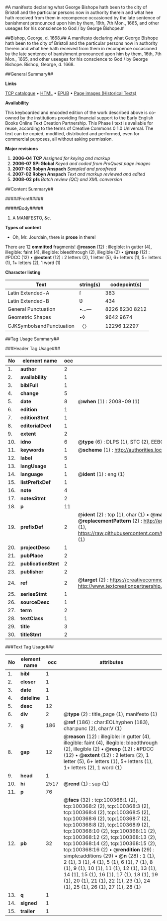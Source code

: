 #A manifesto declaring what George Bishope hath been to the city of Bristoll and the particular persons now in authority therein and what hee hath received from them in recompence occasioned by the late sentence of banishment pronounced upon him by them, 16th, 7th Mon., 1665, and other useages for his conscience to God / by George Bishope.#

##Bishop, George, d. 1668.##
A manifesto declaring what George Bishope hath been to the city of Bristoll and the particular persons now in authority therein and what hee hath received from them in recompence occasioned by the late sentence of banishment pronounced upon him by them, 16th, 7th Mon., 1665, and other useages for his conscience to God / by George Bishope.
Bishop, George, d. 1668.

##General Summary##

**Links**

[TCP catalogue](http://www.ota.ox.ac.uk/tcp/)  • 
[HTML](http://tei.it.ox.ac.uk/tcp/Texts-HTML/free/A28/A28236.html)  • 
[EPUB](http://tei.it.ox.ac.uk/tcp/Texts-EPUB/free/A28/A28236.epub) • 
[Page images (Historical Texts)](https://data.historicaltexts.jisc.ac.uk/view?pubId=eebo-13571254e&pageId=eebo-13571254e-100368-1)

**Availability**

This keyboarded and encoded edition of the
	       work described above is co-owned by the institutions
	       providing financial support to the Early English Books
	       Online Text Creation Partnership. This Phase I text is
	       available for reuse, according to the terms of Creative
	       Commons 0 1.0 Universal. The text can be copied,
	       modified, distributed and performed, even for
	       commercial purposes, all without asking permission.

**Major revisions**

1. __2006-04__ __TCP__ *Assigned for keying and markup*
1. __2006-07__ __SPi Global__ *Keyed and coded from ProQuest page images*
1. __2007-02__ __Robyn Anspach__ *Sampled and proofread*
1. __2007-02__ __Robyn Anspach__ *Text and markup reviewed and edited*
1. __2008-02__ __pfs__ *Batch review (QC) and XML conversion*

##Content Summary##

#####Front#####

#####Body#####

1. A MANIFESTO, &c.

**Types of content**

  * Oh, Mr. Jourdain, there is **prose** in there!

There are 12 **ommitted** fragments! 
 @__reason__ (12) : illegible: in gutter (4), illegible: faint (4), illegible: bleedthrough (2), illegible (2)  •  @__resp__ (12) : #PDCC (12)  •  @__extent__ (12) : 2 letters (2), 1 letter (5), 6+ letters (1), 5+ letters (1), 1+ letters (2), 1 word (1)

**Character listing**


|Text|string(s)|codepoint(s)|
|---|---|---|
|Latin Extended-A|ſ|383|
|Latin Extended-B|Ʋ|434|
|General Punctuation|•…—|8226 8230 8212|
|Geometric Shapes|▪◊|9642 9674|
|CJKSymbolsandPunctuation|〈〉|12296 12297|

##Tag Usage Summary##

###Header Tag Usage###

|No|element name|occ|attributes|
|---|---|---|---|
|1.|__author__|2||
|2.|__availability__|1||
|3.|__biblFull__|1||
|4.|__change__|5||
|5.|__date__|8| @__when__ (1) : 2008-09 (1)|
|6.|__edition__|1||
|7.|__editionStmt__|1||
|8.|__editorialDecl__|1||
|9.|__extent__|2||
|10.|__idno__|6| @__type__ (6) : DLPS (1), STC (2), EEBO-CITATION (1), OCLC (1), VID (1)|
|11.|__keywords__|1| @__scheme__ (1) : http://authorities.loc.gov/ (1)|
|12.|__label__|5||
|13.|__langUsage__|1||
|14.|__language__|1| @__ident__ (1) : eng (1)|
|15.|__listPrefixDef__|1||
|16.|__note__|4||
|17.|__notesStmt__|2||
|18.|__p__|11||
|19.|__prefixDef__|2| @__ident__ (2) : tcp (1), char (1)  •  @__matchPattern__ (2) : ([0-9\-]+):([0-9IVX]+) (1), (.+) (1)  •  @__replacementPattern__ (2) : http://eebo.chadwyck.com/downloadtiff?vid=$1&page=$2 (1), https://raw.githubusercontent.com/textcreationpartnership/Texts/master/tcpchars.xml#$1 (1)|
|20.|__projectDesc__|1||
|21.|__pubPlace__|2||
|22.|__publicationStmt__|2||
|23.|__publisher__|2||
|24.|__ref__|2| @__target__ (2) : https://creativecommons.org/publicdomain/zero/1.0/ (1), http://www.textcreationpartnership.org/docs/. (1)|
|25.|__seriesStmt__|1||
|26.|__sourceDesc__|1||
|27.|__term__|2||
|28.|__textClass__|1||
|29.|__title__|3||
|30.|__titleStmt__|2||


###Text Tag Usage###

|No|element name|occ|attributes|
|---|---|---|---|
|1.|__bibl__|1||
|2.|__closer__|1||
|3.|__date__|1||
|4.|__dateline__|1||
|5.|__desc__|12||
|6.|__div__|2| @__type__ (2) : title_page (1), manifesto (1)|
|7.|__g__|186| @__ref__ (186) : char:EOLhyphen (183), char:punc (2), char:V (1)|
|8.|__gap__|12| @__reason__ (12) : illegible: in gutter (4), illegible: faint (4), illegible: bleedthrough (2), illegible (2)  •  @__resp__ (12) : #PDCC (12)  •  @__extent__ (12) : 2 letters (2), 1 letter (5), 6+ letters (1), 5+ letters (1), 1+ letters (2), 1 word (1)|
|9.|__head__|1||
|10.|__hi__|2517| @__rend__ (1) : sup (1)|
|11.|__p__|76||
|12.|__pb__|32| @__facs__ (32) : tcp:100368:1 (2), tcp:100368:2 (2), tcp:100368:3 (2), tcp:100368:4 (2), tcp:100368:5 (2), tcp:100368:6 (2), tcp:100368:7 (2), tcp:100368:8 (2), tcp:100368:9 (2), tcp:100368:10 (2), tcp:100368:11 (2), tcp:100368:12 (2), tcp:100368:13 (2), tcp:100368:14 (2), tcp:100368:15 (2), tcp:100368:16 (2)  •  @__rendition__ (29) : simple:additions (29)  •  @__n__ (28) : 1 (1), 2 (1), 3 (1), 4 (1), 5 (1), 6 (1), 7 (1), 8 (1), 9 (1), 10 (1), 11 (1), 12 (1), 13 (1), 14 (1), 15 (1), 16 (1), 17 (1), 18 (1), 19 (1), 20 (1), 21 (1), 22 (1), 23 (1), 24 (1), 25 (1), 26 (1), 27 (1), 28 (1)|
|13.|__q__|1||
|14.|__signed__|1||
|15.|__trailer__|1||
